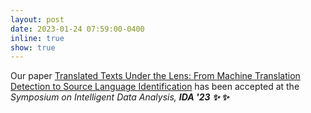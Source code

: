 ```yaml
---
layout: post
date: 2023-01-24 07:59:00-0400
inline: true
show: true
---
```


Our paper <a href="./assets/pdf/Translated_Texts_Under_the_Lens.pdf" target="blank">Translated Texts Under the Lens: From Machine Translation Detection to Source Language Identification</a> has been accepted at the <em>Symposium on Intelligent Data Analysis<em>, <strong>IDA '23 <strong> :sparkles: :sparkles:

